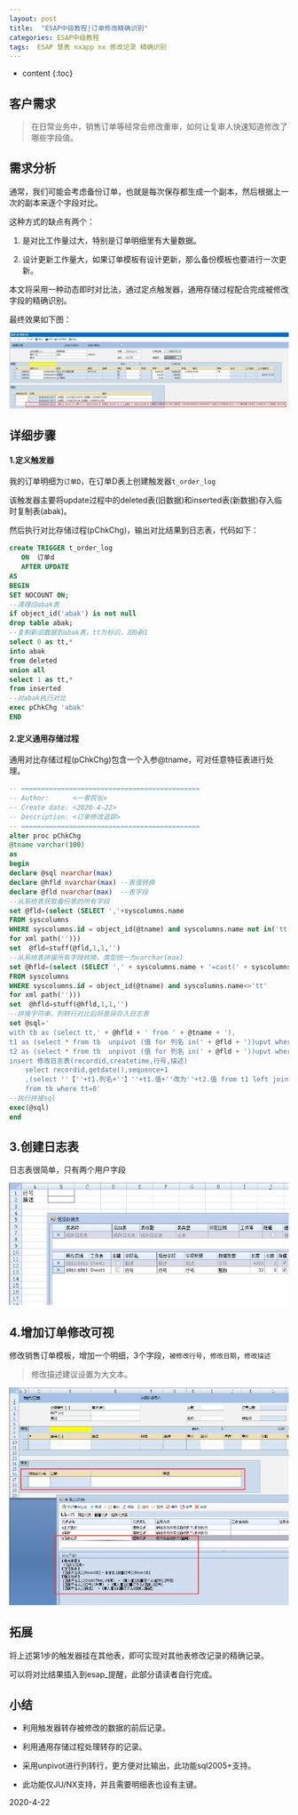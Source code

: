 ```yaml
---
layout: post
title:  "ESAP中级教程|订单修改精确识别"
categories: ESAP中级教程
tags:  ESAP 慧表 nxapp nx 修改记录 精确识别
---
```


* content
{:toc}

## 客户需求

> 在日常业务中，销售订单等经常会修改重审，如何让复审人快速知道修改了哪些字段值。

## 需求分析

通常，我们可能会考虑备份订单，也就是每次保存都生成一个副本，然后根据上一次的副本来逐个字段对比。

这种方式的缺点有两个：

1. 是对比工作量过大，特别是订单明细里有大量数据。

2. 设计更新工作量大，如果订单模板有设计更新，那么备份模板也要进行一次更新。

本文将采用一种动态即时对比法，通过定点触发器，通用存储过程配合完成被修改字段的精确识别。

最终效果如下图：

![](/img/log25-1.png)

## 详细步骤

#### 1.定义触发器

我的订单明细为`订单D`，在订单D表上创建触发器`t_order_log`

该触发器主要将update过程中的deleted表(旧数据)和inserted表(新数据)存入临时复制表(abak)。

然后执行对比存储过程(pChkChg)，输出对比结果到日志表，代码如下：

```sql
create TRIGGER t_order_log
   ON  订单d
   AFTER UPDATE
AS 
BEGIN
SET NOCOUNT ON;
--清理旧abak表
if object_id('abak') is not null 
drop table abak;
--复制新旧数据到abak表，tt为标识，旧0新1
select 0 as tt,* 
into abak 
from deleted 
union all
select 1 as tt,* 
from inserted 
--对abak执行对比
exec pChkChg 'abak'
END
```

#### 2.定义通用存储过程

通用对比存储过程(pChkChg)包含一个入参@tname，可对任意特征表进行处理。

```sql
-- =============================================
-- Author:		<一零院长>
-- Create date: <2020-4-22>
-- Description:	<订单修改追踪>
-- =============================================
alter proc pChkChg
@tname varchar(100)
as
begin
declare @sql nvarchar(max) 
declare @hfld nvarchar(max) --表值转换
declare @fld nvarchar(max)  --表字段
--从系统表获取备份表的所有字段
set @fld=(select (SELECT ','+syscolumns.name
FROM syscolumns 
WHERE syscolumns.id = object_id(@tname) and syscolumns.name not in('tt','sequence','recordid')
for xml path('')))
set  @fld=stuff(@fld,1,1,'')
--从系统表拼接所有字段转换，类型统一为varchar(max)
set @hfld=(select (SELECT ',' + syscolumns.name + '=cast(' + syscolumns.name+ ' as nvarchar(max))'
FROM syscolumns 
WHERE syscolumns.id = object_id(@tname) and syscolumns.name<>'tt'
for xml path('')))
set  @hfld=stuff(@hfld,1,1,'')
--拼接字符串，列转行对比后将差异存入日志表
set @sql='
with tb as (select tt,' + @hfld + ' from ' + @tname + '),
t1 as (select * from tb  unpivot (值 for 列名 in(' + @fld + '))upvt where tt=0) ,
t2 as (select * from tb  unpivot (值 for 列名 in(' + @fld + '))upvt where tt=1) 
insert 修改日志表(recordid,createtime,行号,描述)
	select recordid,getdate(),sequence+1
	,(select ''【''+t1.列名+''】''+t1.值+''改为''+t2.值 from t1 left join t2 on t1.列名=t2.列名 and t1.RecordID=t2.RecordID and t1.Sequence=t2.Sequence where t1.值<>t2.值 and t1.RecordID=tb.RecordID and t1.Sequence=tb.Sequence for xml path('''')) 
	from tb where tt=0'
--执行拼接sql
exec(@sql)
end
```

## 3.创建日志表

日志表很简单，只有两个用户字段

![](/img/log25-2.png)

## 4.增加订单修改可视

修改销售订单模板，增加一个明细，3个字段，`被修改行号`，`修改日期`，`修改描述`

> 修改描述建议设置为大文本。

![](/img/log25-3.png)

## 拓展

将上述第1步的触发器挂在其他表，即可实现对其他表修改记录的精确记录。

可以将对比结果插入到esap_提醒，此部分请读者自行完成。

## 小结

* 利用触发器转存被修改的数据的前后记录。

* 利用通用存储过程处理转存的记录。

* 采用unpivot进行列转行，更方便对比输出，此功能sql2005+支持。

* 此功能仅JU/NX支持，并且需要明细表也设有主键。

2020-4-22